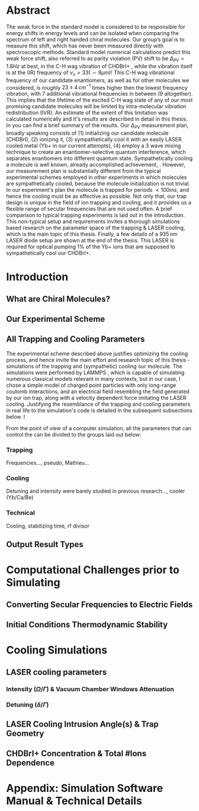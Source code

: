 # Abstract
The weak force in the standard model is considered to be responsible for energy shifts in energy levels and can be isolated when comparing the spectrum of left and right handed chiral molecules. Our group’s goal is to measure this shift, which has never been measured directly with spectroscopic methods.
Standard model numerical calculations predict this weak force shift, also referred to as parity violation (PV) shift to be $\Delta_{PV} = 1.8Hz$ at best, in the C-H wag vibration of CHDBrI+ <!-- Cite-->, while the vibration itself is at the (IR) frequency of $\nu_v = 33 (\sim 9 \mu m)$! This C-H wag vibrational frequency of our candidate enantiomers, as well as for other molecules we considered, is roughly $23\pm 4 \,\mathrm{cm^{-1}}$ times higher then the lowest frequency vibration, with 7 additional vibrational frequencies in between (9 altogether). This implies that the lifetime of the excited C-H wag state of any of our most promising candidate molecules will be limited by intra-molecular vibration redistribution (IVR). An estimate of the extent of this limitation was calculated numerically and it's results are described in detail in this thesis. In <!-- cite https://doi.org/10.1063/5.0163641--> you can find a brief summary of the results.
Our $\Delta_{PV}$ measurement plan, broadly speaking consists of (1) initializing our candidate molecule (CHDBrI), (2) ionizing it, (3) sympathetically cool it with an easily LASER cooled metal (Yb+ in our current attempts), (4) employ a 3 wave mixing technique to create an enantiomer-selective quantum interference, which separates enantiomers into different quantum state. <!-- Cite Itay's thesis, or our group's articles, an article about sympathetic cooling--> Sympathetically cooling a molecule is well known, already accomplished achievement, <!-- Cite a few examples -->. However, _our_ measurement plan is substantially different from the typical experimental schemes employed in other experiments in which molecules are sympathetically cooled, because the molecule initialization is not trivial. In our experiment's plan the molecule is trapped for periods $<100ms$, and hence the cooling must be as effective as possible. Not only that, our trap design is unique in the field of ion trapping and cooling, and it provides us a flexible range of secular frequencies that are not used often. A brief comparison to typical trapping experiments is laid out in the introduction. <!--hyperlink--> This non-typical setup and requirements invites a thorough simulations based research on the parameter space of the trapping & LASER cooling, which is the main topic of this thesis.
Finally, a few details of a $935\,\mathrm{nm}$ LASER diode setup are shown at the end of the thesis. This LASER is required for optical pumping 1% of the Yb+ ions that are supposed to sympathetically cool our CHDBrI+.
# Introduction
## What are Chiral Molecules?
<!-- Slightly copy from Itay Erez's thesis? Or simply cite it? -->
<!-- Explain in more detail about our candidates and from there talk about IVR -->
## Our Experimental Scheme
<!-- Explain about our the general scheme, or cite something? -->
<!-- Explain about our ion trap in details, especially details relevant to the velocity / kinetic energy resolution required and hence the maximal temperatures required.-->
<!-- Show the level diagram for Yb+ and from there justify the need for a 935nm LASER -->
<!-- Comparison to typical molecular ion trapping setups -->
## All Trapping and Cooling Parameters
The experimental scheme described above justifies optimizing the cooling process, and hence invite the main effort and research topic of this thesis - simulations of the trapping and (sympathetic) cooling our molecule. The simulations were performed by LAMMPS <!--Cite-->, which is capable of simulating numerous classical models relevant in many contexts, but in our case, I chose a simple model of charged point particles with only long-range coulomb interactions, and an electrical field resembling the field generated by our ion trap, along with a velocity dependent force imitating the LASER cooling.
Justifying the resemblance of the trapping and cooling parameters in real life to the simulation's code is detailed in the subsequent subsections below. I

From the point of view of a computer simulation, all the parameters that can control the can be divided to the groups laid out below:
### Trapping
Frequencies..., pseudo, Mathieu... 
### Cooling
Detuning and intensity were barely studied in previous research..., cooler (Yb/Ca/Be)
<!-- Mention the relation of intensity to mW/cm^2-->
<!-- Mention theory best explained at Dan Steck's stuff.-->
<!-- Explain how-->
### Technical
Cooling, stabilizing time, rf divisor 
<!-- Mention the challenge of initializing the system in a thermodynamic stable condition -->
<!-- Put all the onenote's technical challenges related content here -->
## Output Result Types
<!-- What kind of scalar results from the measurements are of interest to us? T_final, T_middle etc, mention also the cloud sizes and the relation to the experiment's measurement methods -->
<!-- Naturally, explain the behavior of the cooling regimes etc. -->
# Computational Challenges prior to Simulating
## Converting Secular Frequencies to Electric Fields
## Initial Conditions Thermodynamic Stability
# Cooling Simulations
## LASER cooling parameters
<!-- Show graph of optimal delta and intensity parameters -->
### Intensity ($\Omega/\Gamma$) & Vacuum Chamber Windows Attenuation
### Detuning ($\delta/\Gamma$)
## LASER Cooling Intrusion Angle(s) & Trap Geometry
## CHDBrI+ Concentration & Total #Ions Dependence
# Appendix: Simulation Software Manual & Technical Details
<!--stackedit_data:
eyJoaXN0b3J5IjpbLTIwNzQzMzcyMjcsLTExOTkzNDU0ODgsMT
kxMDc1MDYyNiwtMTAxMjY5ODg5OCwtMTc4NzI3NjY5NSwtMTk0
ODg0ODk3LDEwMjEzODkxMjEsLTExNzg0OTAxOTYsLTk2NzQzNT
Y4MSwtMTU5ODIyMywxMTc3NjgxNzgsLTQ0NjMxNTU2NywxMTM2
ODk3OTI3LDI0ODgzNTIyOSwtNTUwMzI1NDEzLC0xMTI2MzM5OT
k0LDEwMDU3ODY3NzgsLTEzNDcxMDcwNTcsLTYwNDA2MzAxLC0z
Njg2NjA4ODddfQ==
-->